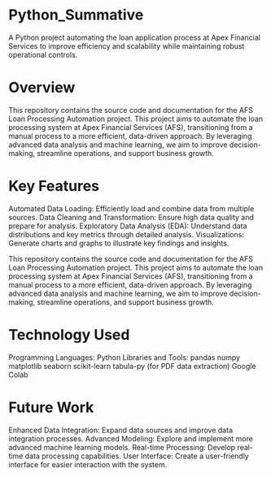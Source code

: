 # Python_Summative
A Python project automating the loan application process at Apex Financial Services to improve efficiency and scalability while maintaining robust operational controls.

# Overview
This repository contains the source code and documentation for the AFS Loan Processing Automation project. This project aims to automate the loan processing system at Apex Financial Services (AFS), transitioning from a manual process to a more efficient, data-driven approach. By leveraging advanced data analysis and machine learning, we aim to improve decision-making, streamline operations, and support business growth.

# Key Features
Automated Data Loading: Efficiently load and combine data from multiple sources.
Data Cleaning and Transformation: Ensure high data quality and prepare for analysis.
Exploratory Data Analysis (EDA): Understand data distributions and key metrics through detailed analysis.
Visualizations: Generate charts and graphs to illustrate key findings and insights.

This repository contains the source code and documentation for the AFS Loan Processing Automation project. This project aims to automate the loan processing system at Apex Financial Services (AFS), transitioning from a manual process to a more efficient, data-driven approach. By leveraging advanced data analysis and machine learning, we aim to improve decision-making, streamline operations, and support business growth.

# Technology Used
Programming Languages: Python
Libraries and Tools:
pandas
numpy
matplotlib
seaborn
scikit-learn
tabula-py (for PDF data extraction)
Google Colab

# Future Work
Enhanced Data Integration: Expand data sources and improve data integration processes.
Advanced Modeling: Explore and implement more advanced machine learning models.
Real-time Processing: Develop real-time data processing capabilities.
User Interface: Create a user-friendly interface for easier interaction with the system.
